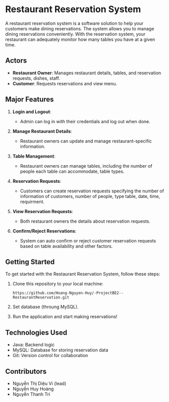 # Restaurant Reservation System

A restaurant reservation system is a software solution to help your customers make dining reservations. The system allows you to manage dining reservations conveniently. With the reservation system, your restaurant can adequately monitor how many tables you have at a given time.

## Actors

- **Restaurant Owner**: Manages restaurant details, tables, and reservation requests, dishes, staff.
- **Customer**: Requests reservations and view menu.

## Major Features

1. **Login and Logout**:
   - Admin can log in with their credentials and log out when done.

2. **Manage Restaurant Details**:
   - Restaurant owners can update and manage restaurant-specific information.

3. **Table Management**:
   - Restaurant owners can manage tables, including the number of people each table can accommodate, table types.

4. **Reservation Requests**:
   - Customers can create reservation requests specifying the number of information of customers, number of people, type table, date, time, requirment.

5. **View Reservation Requests**:
   - Both restaurant owners the details about reservation requests.

6. **Confirm/Reject Reservations**:
   - System can auto confirm or reject customer reservation requests based on table availability and other factors.

## Getting Started

To get started with the Restaurant Reservation System, follow these steps:

1. Clone this repository to your local machine:

   ```
   https://github.com/Hoang-Nguyen-Huy/-ProjectBE2--RestaurantReservation.git
   ```

2. Set database (throung MySQL).

3. Run the application and start making reservations!

## Technologies Used

- Java: Backend logic
- MySQL: Database for storing reservation data
- Git: Version control for collaboration

## Contributors

- Nguyễn Thị Diệu Vi (lead)
- Nguyễn Huy Hoàng
- Nguyễn Thanh Trí
